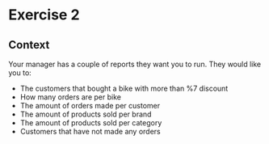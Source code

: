 # Exercise 2

## Context

Your manager has a couple of reports they want you to run. They would like you to:

- The customers that bought a bike with more than %7 discount
- How many orders are per bike
- The amount of orders made per customer
- The amount of products sold per brand
- The amount of products sold per category
- Customers that have not made any orders
